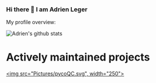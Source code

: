 ### Hi there 👋 I am Adrien Leger

<div><p>My profile overview: </p></div>

![Adrien's github stats](https://github-readme-stats.vercel.app/api?username=a-slide&show_icons=true)

# Actively maintained projects

<a href = "https://www.tutorialspoint.com"> <img src="Pictures/pycoQC.svg", width="250"> </a>
